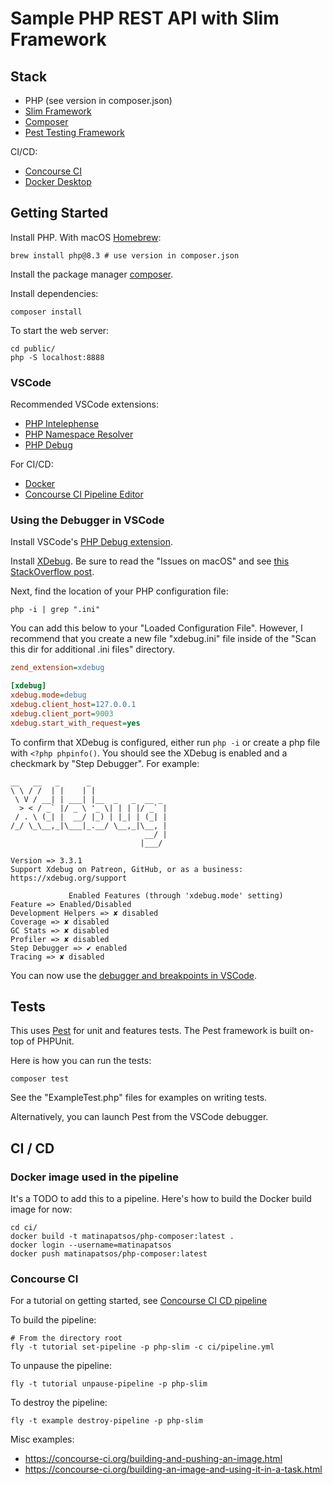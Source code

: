 # Sample PHP REST API with Slim Framework

## Stack

-   PHP (see version in composer.json)
-   [Slim Framework](https://www.slimframework.com/)
-   [Composer](https://getcomposer.org/)
-   [Pest Testing Framework](https://pestphp.com/)

CI/CD:

-   [Concourse CI](https://concourse-ci.org/)
-   [Docker Desktop](https://www.docker.com/products/docker-desktop/)

## Getting Started

Install PHP. With macOS [Homebrew](https://brew.sh/):

```shell
brew install php@8.3 # use version in composer.json
```

Install the package manager [composer](https://getcomposer.org/doc/00-intro.md).

Install dependencies:

```shell
composer install
```

To start the web server:

```shell
cd public/
php -S localhost:8888
```

### VSCode

Recommended VSCode extensions:

-   [PHP Intelephense](https://marketplace.visualstudio.com/items?itemName=bmewburn.vscode-intelephense-client)
-   [PHP Namespace Resolver](https://marketplace.visualstudio.com/items?itemName=MehediDracula.php-namespace-resolver)
-   [PHP Debug](https://marketplace.visualstudio.com/items?itemName=xdebug.php-debug)

For CI/CD:

-   [Docker](https://code.visualstudio.com/docs/containers/overview)
-   [Concourse CI Pipeline Editor](https://marketplace.visualstudio.com/items?itemName=vmware.vscode-concourse)

### Using the Debugger in VSCode

Install VSCode's [PHP Debug extension](https://marketplace.visualstudio.com/items?itemName=xdebug.php-debug).

Install [XDebug](https://xdebug.org/docs/install). Be sure to read the "Issues on macOS" and see [this StackOverflow post](https://stackoverflow.com/questions/68944020/why-does-the-installation-of-xdebug-on-my-mac-not-work/73818341#73818341).

Next, find the location of your PHP configuration file:

```shell
php -i | grep ".ini"
```

You can add this below to your "Loaded Configuration File". However, I recommend that you create a new file "xdebug.ini" file inside of the "Scan this dir for additional .ini files" directory.

```ini
zend_extension=xdebug

[xdebug]
xdebug.mode=debug
xdebug.client_host=127.0.0.1
xdebug.client_port=9003
xdebug.start_with_request=yes
```

To confirm that XDebug is configured, either run `php -i` or create a php file with `<?php phpinfo()`. You should see the XDebug is enabled and a checkmark by "Step Debugger". For example:

```
__   __   _      _
\ \ / /  | |    | |
 \ V / __| | ___| |__  _   _  __ _
  > < / _` |/ _ \ '_ \| | | |/ _` |
 / . \ (_| |  __/ |_) | |_| | (_| |
/_/ \_\__,_|\___|_.__/ \__,_|\__, |
                              __/ |
                             |___/

Version => 3.3.1
Support Xdebug on Patreon, GitHub, or as a business: https://xdebug.org/support

             Enabled Features (through 'xdebug.mode' setting)
Feature => Enabled/Disabled
Development Helpers => ✘ disabled
Coverage => ✘ disabled
GC Stats => ✘ disabled
Profiler => ✘ disabled
Step Debugger => ✔ enabled
Tracing => ✘ disabled
```

You can now use the [debugger and breakpoints in VSCode](https://code.visualstudio.com/docs/editor/debugging).

## Tests

This uses [Pest](https://pestphp.com/) for unit and features tests. The Pest framework is built on-top of PHPUnit.

Here is how you can run the tests:

```shell
composer test
```

See the "ExampleTest.php" files for examples on writing tests.

Alternatively, you can launch Pest from the VSCode debugger.

## CI / CD

### Docker image used in the pipeline

It's a TODO to add this to a pipeline. Here's how to build the Docker build image for now:

```shell
cd ci/
docker build -t matinapatsos/php-composer:latest .
docker login --username=matinapatsos
docker push matinapatsos/php-composer:latest
```

### Concourse CI

For a tutorial on getting started, see [Concourse CI CD pipeline](https://medium.com/@knoldus/concourse-ci-cd-pipeline-702f46fd7b2a)

To build the pipeline:

```shell
# From the directory root
fly -t tutorial set-pipeline -p php-slim -c ci/pipeline.yml
```

To unpause the pipeline:

```shell
fly -t tutorial unpause-pipeline -p php-slim
```

To destroy the pipeline:

```shell
fly -t example destroy-pipeline -p php-slim
```

Misc examples:

-   https://concourse-ci.org/building-and-pushing-an-image.html
-   https://concourse-ci.org/building-an-image-and-using-it-in-a-task.html
